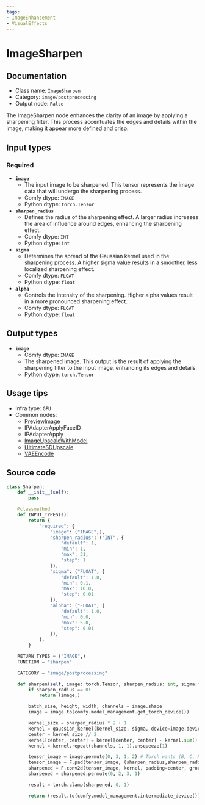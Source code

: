 ```yaml
---
tags:
- ImageEnhancement
- VisualEffects
---
```


# ImageSharpen
## Documentation
- Class name: `ImageSharpen`
- Category: `image/postprocessing`
- Output node: `False`

The ImageSharpen node enhances the clarity of an image by applying a sharpening filter. This process accentuates the edges and details within the image, making it appear more defined and crisp.
## Input types
### Required
- **`image`**
    - The input image to be sharpened. This tensor represents the image data that will undergo the sharpening process.
    - Comfy dtype: `IMAGE`
    - Python dtype: `torch.Tensor`
- **`sharpen_radius`**
    - Defines the radius of the sharpening effect. A larger radius increases the area of influence around edges, enhancing the sharpening effect.
    - Comfy dtype: `INT`
    - Python dtype: `int`
- **`sigma`**
    - Determines the spread of the Gaussian kernel used in the sharpening process. A higher sigma value results in a smoother, less localized sharpening effect.
    - Comfy dtype: `FLOAT`
    - Python dtype: `float`
- **`alpha`**
    - Controls the intensity of the sharpening. Higher alpha values result in a more pronounced sharpening effect.
    - Comfy dtype: `FLOAT`
    - Python dtype: `float`
## Output types
- **`image`**
    - Comfy dtype: `IMAGE`
    - The sharpened image. This output is the result of applying the sharpening filter to the input image, enhancing its edges and details.
    - Python dtype: `torch.Tensor`
## Usage tips
- Infra type: `GPU`
- Common nodes:
    - [PreviewImage](../../Comfy/Nodes/PreviewImage.md)
    - IPAdapterApplyFaceID
    - IPAdapterApply
    - [ImageUpscaleWithModel](../../Comfy/Nodes/ImageUpscaleWithModel.md)
    - [UltimateSDUpscale](../../ComfyUI_UltimateSDUpscale/Nodes/UltimateSDUpscale.md)
    - [VAEEncode](../../Comfy/Nodes/VAEEncode.md)



## Source code
```python
class Sharpen:
    def __init__(self):
        pass

    @classmethod
    def INPUT_TYPES(s):
        return {
            "required": {
                "image": ("IMAGE",),
                "sharpen_radius": ("INT", {
                    "default": 1,
                    "min": 1,
                    "max": 31,
                    "step": 1
                }),
                "sigma": ("FLOAT", {
                    "default": 1.0,
                    "min": 0.1,
                    "max": 10.0,
                    "step": 0.01
                }),
                "alpha": ("FLOAT", {
                    "default": 1.0,
                    "min": 0.0,
                    "max": 5.0,
                    "step": 0.01
                }),
            },
        }

    RETURN_TYPES = ("IMAGE",)
    FUNCTION = "sharpen"

    CATEGORY = "image/postprocessing"

    def sharpen(self, image: torch.Tensor, sharpen_radius: int, sigma:float, alpha: float):
        if sharpen_radius == 0:
            return (image,)

        batch_size, height, width, channels = image.shape
        image = image.to(comfy.model_management.get_torch_device())

        kernel_size = sharpen_radius * 2 + 1
        kernel = gaussian_kernel(kernel_size, sigma, device=image.device) * -(alpha*10)
        center = kernel_size // 2
        kernel[center, center] = kernel[center, center] - kernel.sum() + 1.0
        kernel = kernel.repeat(channels, 1, 1).unsqueeze(1)

        tensor_image = image.permute(0, 3, 1, 2) # Torch wants (B, C, H, W) we use (B, H, W, C)
        tensor_image = F.pad(tensor_image, (sharpen_radius,sharpen_radius,sharpen_radius,sharpen_radius), 'reflect')
        sharpened = F.conv2d(tensor_image, kernel, padding=center, groups=channels)[:,:,sharpen_radius:-sharpen_radius, sharpen_radius:-sharpen_radius]
        sharpened = sharpened.permute(0, 2, 3, 1)

        result = torch.clamp(sharpened, 0, 1)

        return (result.to(comfy.model_management.intermediate_device()),)

```
